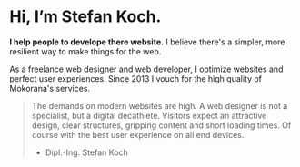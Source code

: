 # Hi, I’m Stefan Koch.

**I help people to develope there website.** I believe there's a simpler, more resilient way to make things for the web.

As a freelance web designer and web developer, I optimize websites and perfect user experiences. Since 2013 I vouch for the high quality of Mokorana's services.

> The demands on modern websites are high. A web designer is not a specialist, but a digital decathlete. Visitors expect an attractive design, clear structures, gripping content and short loading times. Of course with the best user experience on all end devices.
> - Dipl.-Ing. Stefan Koch
